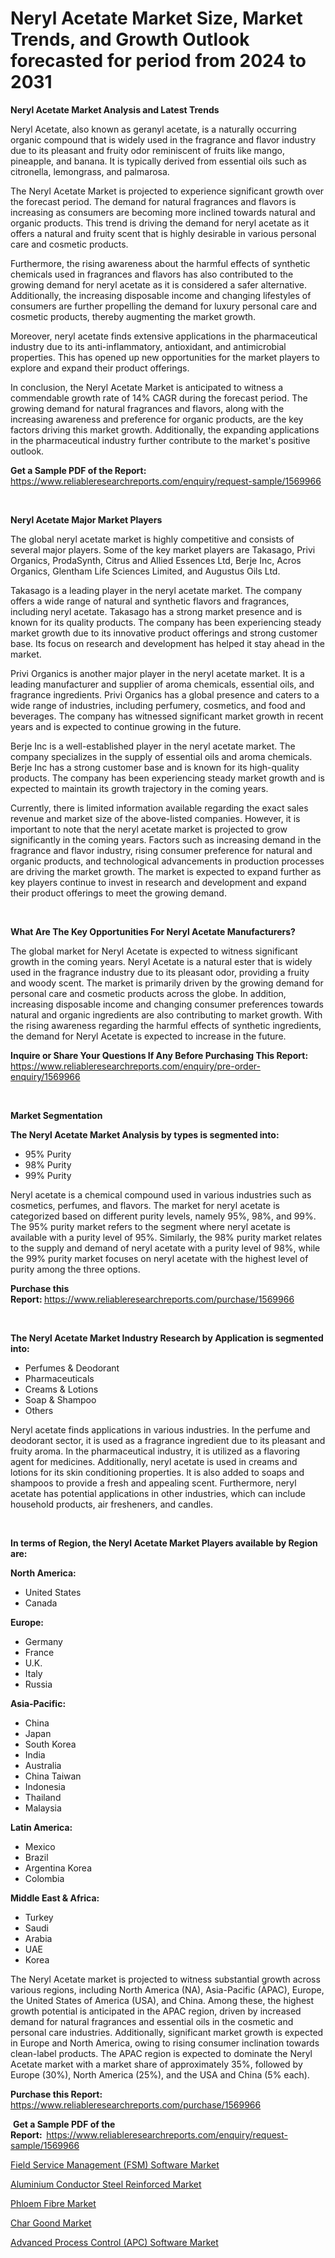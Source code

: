 <p><h1>Neryl Acetate Market Size, Market Trends, and Growth Outlook forecasted for period from 2024 to 2031</h1></p><p><strong>Neryl Acetate Market Analysis and Latest Trends</strong></p>
<p><p>Neryl Acetate, also known as geranyl acetate, is a naturally occurring organic compound that is widely used in the fragrance and flavor industry due to its pleasant and fruity odor reminiscent of fruits like mango, pineapple, and banana. It is typically derived from essential oils such as citronella, lemongrass, and palmarosa.</p><p>The Neryl Acetate Market is projected to experience significant growth over the forecast period. The demand for natural fragrances and flavors is increasing as consumers are becoming more inclined towards natural and organic products. This trend is driving the demand for neryl acetate as it offers a natural and fruity scent that is highly desirable in various personal care and cosmetic products.</p><p>Furthermore, the rising awareness about the harmful effects of synthetic chemicals used in fragrances and flavors has also contributed to the growing demand for neryl acetate as it is considered a safer alternative. Additionally, the increasing disposable income and changing lifestyles of consumers are further propelling the demand for luxury personal care and cosmetic products, thereby augmenting the market growth.</p><p>Moreover, neryl acetate finds extensive applications in the pharmaceutical industry due to its anti-inflammatory, antioxidant, and antimicrobial properties. This has opened up new opportunities for the market players to explore and expand their product offerings.</p><p>In conclusion, the Neryl Acetate Market is anticipated to witness a commendable growth rate of 14% CAGR during the forecast period. The growing demand for natural fragrances and flavors, along with the increasing awareness and preference for organic products, are the key factors driving this market growth. Additionally, the expanding applications in the pharmaceutical industry further contribute to the market's positive outlook.</p></p>
<p><strong>Get a Sample PDF of the Report:&nbsp;</strong> <a href="https://www.reliableresearchreports.com/enquiry/request-sample/1569966">https://www.reliableresearchreports.com/enquiry/request-sample/1569966</a></p>
<p>&nbsp;</p>
<p><strong>Neryl Acetate Major Market Players</strong></p>
<p><p>The global neryl acetate market is highly competitive and consists of several major players. Some of the key market players are Takasago, Privi Organics, ProdaSynth, Citrus and Allied Essences Ltd, Berje Inc, Acros Organics, Glentham Life Sciences Limited, and Augustus Oils Ltd.</p><p>Takasago is a leading player in the neryl acetate market. The company offers a wide range of natural and synthetic flavors and fragrances, including neryl acetate. Takasago has a strong market presence and is known for its quality products. The company has been experiencing steady market growth due to its innovative product offerings and strong customer base. Its focus on research and development has helped it stay ahead in the market. </p><p>Privi Organics is another major player in the neryl acetate market. It is a leading manufacturer and supplier of aroma chemicals, essential oils, and fragrance ingredients. Privi Organics has a global presence and caters to a wide range of industries, including perfumery, cosmetics, and food and beverages. The company has witnessed significant market growth in recent years and is expected to continue growing in the future. </p><p>Berje Inc is a well-established player in the neryl acetate market. The company specializes in the supply of essential oils and aroma chemicals. Berje Inc has a strong customer base and is known for its high-quality products. The company has been experiencing steady market growth and is expected to maintain its growth trajectory in the coming years. </p><p>Currently, there is limited information available regarding the exact sales revenue and market size of the above-listed companies. However, it is important to note that the neryl acetate market is projected to grow significantly in the coming years. Factors such as increasing demand in the fragrance and flavor industry, rising consumer preference for natural and organic products, and technological advancements in production processes are driving the market growth. The market is expected to expand further as key players continue to invest in research and development and expand their product offerings to meet the growing demand.</p></p>
<p>&nbsp;</p>
<p><strong>What Are The Key Opportunities For Neryl Acetate Manufacturers?</strong></p>
<p><p>The global market for Neryl Acetate is expected to witness significant growth in the coming years. Neryl Acetate is a natural ester that is widely used in the fragrance industry due to its pleasant odor, providing a fruity and woody scent. The market is primarily driven by the growing demand for personal care and cosmetic products across the globe. In addition, increasing disposable income and changing consumer preferences towards natural and organic ingredients are also contributing to market growth. With the rising awareness regarding the harmful effects of synthetic ingredients, the demand for Neryl Acetate is expected to increase in the future.</p></p>
<p><strong>Inquire or Share Your Questions If Any Before Purchasing This Report:</strong> <a href="https://www.reliableresearchreports.com/enquiry/pre-order-enquiry/1569966">https://www.reliableresearchreports.com/enquiry/pre-order-enquiry/1569966</a></p>
<p>&nbsp;</p>
<p><strong>Market Segmentation</strong></p>
<p><strong>The Neryl Acetate Market Analysis by types is segmented into:</strong></p>
<p><ul><li>95% Purity</li><li>98% Purity</li><li>99% Purity</li></ul></p>
<p><p>Neryl acetate is a chemical compound used in various industries such as cosmetics, perfumes, and flavors. The market for neryl acetate is categorized based on different purity levels, namely 95%, 98%, and 99%. The 95% purity market refers to the segment where neryl acetate is available with a purity level of 95%. Similarly, the 98% purity market relates to the supply and demand of neryl acetate with a purity level of 98%, while the 99% purity market focuses on neryl acetate with the highest level of purity among the three options.</p></p>
<p><strong>Purchase this Report:&nbsp;</strong><a href="https://www.reliableresearchreports.com/purchase/1569966">https://www.reliableresearchreports.com/purchase/1569966</a></p>
<p>&nbsp;</p>
<p><strong>The Neryl Acetate Market Industry Research by Application is segmented into:</strong></p>
<p><ul><li>Perfumes & Deodorant</li><li>Pharmaceuticals</li><li>Creams & Lotions</li><li>Soap & Shampoo</li><li>Others</li></ul></p>
<p><p>Neryl acetate finds applications in various industries. In the perfume and deodorant sector, it is used as a fragrance ingredient due to its pleasant and fruity aroma. In the pharmaceutical industry, it is utilized as a flavoring agent for medicines. Additionally, neryl acetate is used in creams and lotions for its skin conditioning properties. It is also added to soaps and shampoos to provide a fresh and appealing scent. Furthermore, neryl acetate has potential applications in other industries, which can include household products, air fresheners, and candles.</p></p>
<p>&nbsp;</p>
<p><strong>In terms of Region, the Neryl Acetate Market Players available by Region are:</strong></p>
<p>
    <p> <strong> North America: </strong>
        <ul>
            <li>United States</li>
            <li>Canada</li>
        </ul>
        </p> 
    <p> <strong> Europe: </strong>
        <ul>
            <li>Germany</li>
            <li>France</li>
            <li>U.K.</li>
            <li>Italy</li>
            <li>Russia</li>
        </ul>
        </p> 
    <p> <strong> Asia-Pacific: </strong>
        <ul>
            <li>China</li>
            <li>Japan</li>
            <li>South Korea</li>
            <li>India</li>
            <li>Australia</li>
            <li>China Taiwan</li>
            <li>Indonesia</li>
            <li>Thailand</li>
            <li>Malaysia</li>
        </ul>
        </p> 
    <p> <strong> Latin America: </strong>
        <ul>
            <li>Mexico</li>
            <li>Brazil</li>
            <li>Argentina Korea</li>
            <li>Colombia</li>
        </ul>
        </p> 
    <p> <strong> Middle East & Africa: </strong>
        <ul>
            <li>Turkey</li>
            <li>Saudi</li>
            <li>Arabia</li>
            <li>UAE</li>
            <li>Korea</li>
        </ul>
    </p>
    </p>
<p><p>The Neryl Acetate market is projected to witness substantial growth across various regions, including North America (NA), Asia-Pacific (APAC), Europe, the United States of America (USA), and China. Among these, the highest growth potential is anticipated in the APAC region, driven by increased demand for natural fragrances and essential oils in the cosmetic and personal care industries. Additionally, significant market growth is expected in Europe and North America, owing to rising consumer inclination towards clean-label products. The APAC region is expected to dominate the Neryl Acetate market with a market share of approximately 35%, followed by Europe (30%), North America (25%), and the USA and China (5% each).</p></p>
<p><strong>Purchase this Report: </strong><a href="https://www.reliableresearchreports.com/purchase/1569966">https://www.reliableresearchreports.com/purchase/1569966</a></p>
<p>&nbsp;<strong>Get a Sample PDF of the Report:&nbsp;&nbsp;</strong><a href="https://www.reliableresearchreports.com/enquiry/request-sample/1569966">https://www.reliableresearchreports.com/enquiry/request-sample/1569966</a></p>
<p><strong></strong></p>
<p><p><a href="https://github.com/sougarounis/Market-Research-Report-List-1/blob/main/field-service-management-fsm-software-market.md">Field Service Management (FSM) Software Market</a></p><p><a href="https://medium.com/@andrewhills1925/aluminium-conductor-steel-reinforced-market-analysis-its-cagr-market-segmentation-and-global-4630b0b57662">Aluminium Conductor Steel Reinforced Market</a></p><p><a href="https://medium.com/@andrewhills1925/phloem-fibre-market-trends-forecast-and-competitive-analysis-to-2031-f1a53917b39b">Phloem Fibre Market</a></p><p><a href="https://medium.com/@andrewhills1925/char-goond-market-analysis-its-cagr-market-segmentation-and-global-industry-overview-c4f0a2ca96bb">Char Goond Market</a></p><p><a href="https://github.com/laholand/Market-Research-Report-List-1/blob/main/advanced-process-control-apc-software-market.md">Advanced Process Control (APC) Software Market</a></p></p>